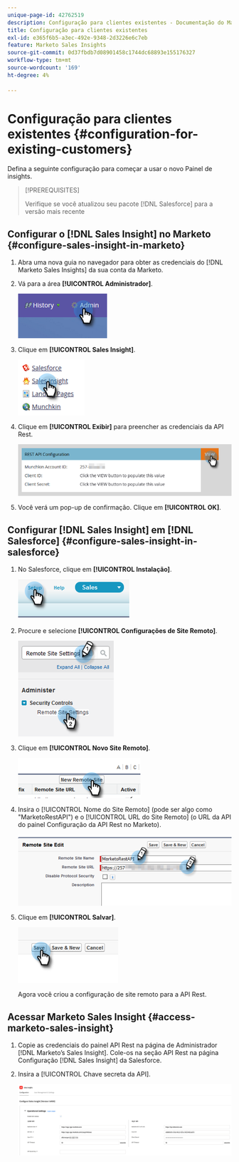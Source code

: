 ```yaml
---
unique-page-id: 42762519
description: Configuração para clientes existentes - Documentação do Marketo - Documentação do produto
title: Configuração para clientes existentes
exl-id: e365f6b5-a3ec-492e-9348-2d3226e6c7eb
feature: Marketo Sales Insights
source-git-commit: 0d37fbdb7d08901458c1744dc68893e155176327
workflow-type: tm+mt
source-wordcount: '169'
ht-degree: 4%

---
```


# Configuração para clientes existentes {#configuration-for-existing-customers}

Defina a seguinte configuração para começar a usar o novo Painel de insights.

>[!PREREQUISITES]
>
>Verifique se você atualizou seu pacote [!DNL Salesforce] para a versão mais recente

## Configurar o [!DNL Sales Insight] no Marketo {#configure-sales-insight-in-marketo}

1. Abra uma nova guia no navegador para obter as credenciais do [!DNL Marketo Sales Insights] da sua conta da Marketo.

1. Vá para a área **[!UICONTROL Administrador]**.

   ![](assets/configuration-for-existing-customers-1.png)

1. Clique em **[!UICONTROL Sales Insight]**.

   ![](assets/configuration-for-existing-customers-2.png)

1. Clique em **[!UICONTROL Exibir]** para preencher as credenciais da API Rest.

   ![](assets/configuration-for-existing-customers-3.png)

1. Você verá um pop-up de confirmação. Clique em **[!UICONTROL OK]**.

## Configurar [!DNL Sales Insight] em [!DNL Salesforce] {#configure-sales-insight-in-salesforce}

1. No Salesforce, clique em **[!UICONTROL Instalação]**.

   ![](assets/configuration-for-existing-customers-4.png)

1. Procure e selecione **[!UICONTROL Configurações de Site Remoto]**.

   ![](assets/configuration-for-existing-customers-5.png)

1. Clique em **[!UICONTROL Novo Site Remoto]**.

   ![](assets/configuration-for-existing-customers-6.png)

1. Insira o [!UICONTROL Nome do Site Remoto] (pode ser algo como &quot;MarketoRestAPI&quot;) e o [!UICONTROL URL do Site Remoto] (o URL da API do painel Configuração da API Rest no Marketo).

   ![](assets/configuration-for-existing-customers-7.png)

1. Clique em **[!UICONTROL Salvar]**.

   ![](assets/configuration-for-existing-customers-8.png)

   Agora você criou a configuração de site remoto para a API Rest.

## Acessar Marketo Sales Insight {#access-marketo-sales-insight}

1. Copie as credenciais do painel API Rest na página de Administrador [!DNL Marketo’s Sales Insight]. Cole-os na seção API Rest na página Configuração [!DNL Sales Insight] da Salesforce.

1. Insira a [!UICONTROL Chave secreta da API].

   ![](assets/configuration-for-existing-customers-9.png)
